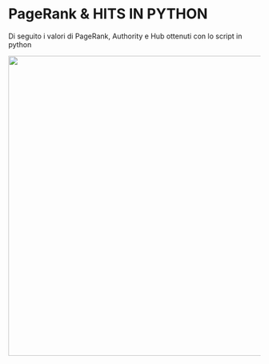# PageRank & HITS IN PYTHON

Di seguito i valori di PageRank, Authority e Hub ottenuti con lo script in python
<div align="center">  
  <img src="https://github.com/mariocuomo/pageRankOfMySite/blob/images/algoPy.png" width=600>
</div>


